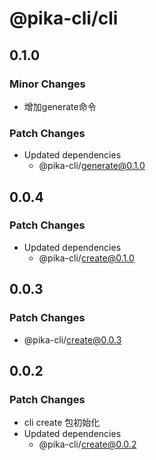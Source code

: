 # @pika-cli/cli

## 0.1.0

### Minor Changes

- 增加generate命令

### Patch Changes

- Updated dependencies
  - @pika-cli/generate@0.1.0

## 0.0.4

### Patch Changes

- Updated dependencies
  - @pika-cli/create@0.1.0

## 0.0.3

### Patch Changes

- @pika-cli/create@0.0.3

## 0.0.2

### Patch Changes

- cli create 包初始化
- Updated dependencies
  - @pika-cli/create@0.0.2
